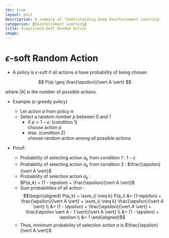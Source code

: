 ```yaml
---
toc: true
layout: post
description: A summary of "Understanding Deep Reinforcement Learning"
categories: [Reinforcement Learning]
title: $\epsilon$-Soft Random Action
image: 
---
```


# $\epsilon$-soft Random Action

- A policy is $\epsilon$-soft if all actions $a$ have probability of being chosen
  
$$ P(a) \geq \frac{\epsilon}{\vert A \vert} $$

where $\vert A \vert$ is the number of possible actions.

- Example ($\epsilon$-greedy policy)

    - Let action $a$ from policy $\pi$
    - Select a random number $p$ between 0 and 1
      - if $p < 1 - \epsilon$: (condition 1) \
      choose action $a$
      - else: (condition 2) \
      choose random action among all possible actions

- Proof:
    - Probability of selecting action $a_k$ from condition 1 : $1- \epsilon$
    - Probability of selecting action $a_k$ from condition 2 : $\frac{\epsilon}{\vert A \vert}$
    - Probability of selection action $a_k$ : \
    $P(a_k) = (1 - \epsilon) + \frac{\epsilon}{\vert A \vert}$
    - Sum probabilities of all action : 
    $$\begin{aligned} P(a_k) + \sum_{i \neq k} P(a_i) &= (1-\epsilon) + \frac{\epsilon}{\vert A \vert} + \sum_{i \neq k} \frac{\epsilon}{\vert A \vert} \\ &= (1 - \epsilon) + \frac{\epsilon}{\vert A \vert} + \frac{\epsilon \vert A - 1 \vert}{\vert A \vert} \\ &= (1 - \epsilon) + \epsilon \\ &= 1 \end{aligned}$$
    - Thus, minimum probability of selection action $a$ is $\frac{\epsilon}{\vert A \vert}$
